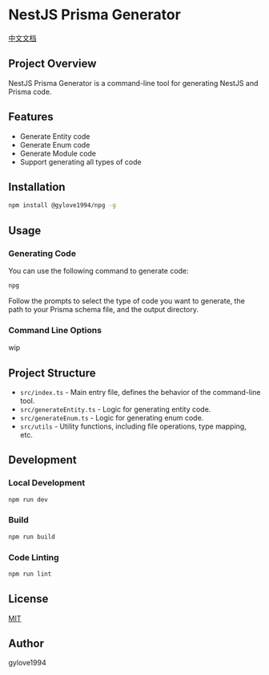 # NestJS Prisma Generator

[中文文档](README_CN.md)

## Project Overview

NestJS Prisma Generator is a command-line tool for generating NestJS and Prisma code.

## Features

- Generate Entity code
- Generate Enum code
- Generate Module code
- Support generating all types of code

## Installation

```bash
npm install @gylove1994/npg -g
```

## Usage

### Generating Code

You can use the following command to generate code:

```bash
npg
```

Follow the prompts to select the type of code you want to generate, the path to your Prisma schema file, and the output directory.

### Command Line Options

wip

## Project Structure

- `src/index.ts` - Main entry file, defines the behavior of the command-line tool.
- `src/generateEntity.ts` - Logic for generating entity code.
- `src/generateEnum.ts` - Logic for generating enum code.
- `src/utils` - Utility functions, including file operations, type mapping, etc.

## Development

### Local Development

```bash
npm run dev
```

### Build

```bash
npm run build
```

### Code Linting

```bash
npm run lint
```

## License

[MIT](LICENSE)

## Author

gylove1994
